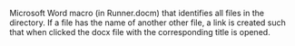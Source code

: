Microsoft Word macro (in Runner.docm) that identifies all files in the directory. If a file has the name of another other file,
a link is created such that when clicked the docx file with the corresponding title is opened.
